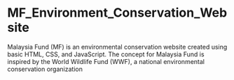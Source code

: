 # MF_Environment_Conservation_Website
Malaysia Fund (MF) is an environmental conservation website created using basic HTML, CSS, and JavaScript. The concept for Malaysia Fund is inspired by the World Wildlife Fund (WWF), a national environmental conservation organization
